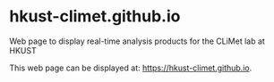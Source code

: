 # hkust-climet.github.io
Web page to display real-time analysis products for the CLiMet lab at HKUST

This web page can be displayed at: https://hkust-climet.github.io.

